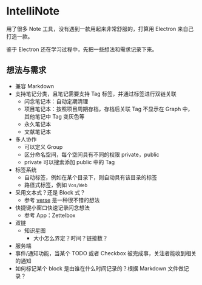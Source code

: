 # IntelliNote

用了很多 Note 工具，没有遇到一款用起来非常舒服的，打算用 Electron 来自己打造一款。

鉴于 Electron 还在学习过程中，先把一些想法和需求记录下来。

## 想法与需求

- 兼容 Markdown
- 支持笔记分类，且笔记需要支持 Tag 标签，并通过标签进行双链关联
  - 闪念笔记本：自动定期清理
  - 项目笔记本：按照项目周期存档，存档后关联 Tag 不显示在 Graph 中，其他笔记中 Tag 变灰色等
  - 永久笔记本
  - 文献笔记本
- 多人协作
  - 可以定义 Group
  - 区分命名空间，每个空间具有不同的权限 private，public
  - private 可以搜索添加 public 中的 Tag
- 标签系统
  - 自动标签，例如在某个目录下，则自动具有该目录的标签
  - 路径式标签，例如 `Vos/Web`
- 采用文本式？还是 Block 式？
  - 参考 [verse](https://verse.app.yinxiang.com/product/) 是一种很不错的想法
- 快捷键小窗口快速记录闪念想法
  - 参考 App：Zettelbox
- 双链
  - 知识星图
    - 大小怎么界定？时间？链接数？
- 服务端
- 事件/通知功能，当某个 TODO 或者 Checkbox 被完成事，关注者能收到相关的通知
- 如何标记某个 block 是由谁在什么时间记录的？根据 Markdown 文件做记录？
